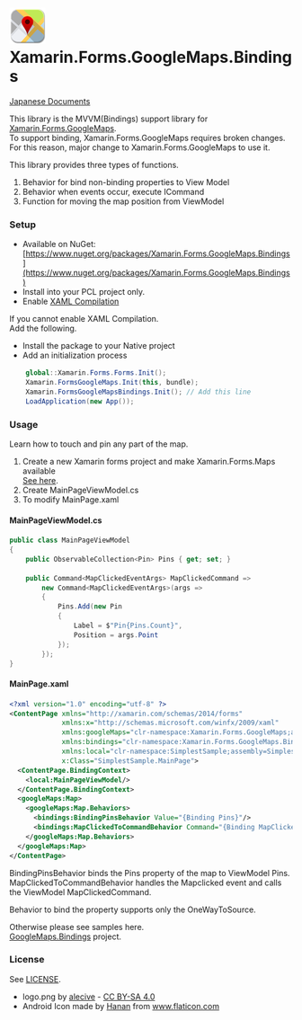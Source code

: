 # ![](logo.png) Xamarin.Forms.GoogleMaps.Bindings

[Japanese Documents](https://github.com/nuitsjp/Xamarin.Forms.GoogleMaps.Bindings/blob/master/README-ja.md)

This library is the MVVM(Bindings) support library for [Xamarin.Forms.GoogleMaps](https://github.com/amay077/Xamarin.Forms.GoogleMaps).  
To support binding, Xamarin.Forms.GoogleMaps requires broken changes.  
For this reason, major change to Xamarin.Forms.GoogleMaps to use it.  

This library provides three types of functions.  

1. Behavior for bind non-binding properties to View Model  
1. Behavior when events occur, execute ICommand  
1. Function for moving the map position from ViewModel  

### Setup  

* Available on NuGet: [https://www.nuget.org/packages/Xamarin.Forms.GoogleMaps.Bindings](https://www.nuget.org/packages/Xamarin.Forms.GoogleMaps.Bindings)
* Install into your PCL project only.  
* Enable [XAML Compilation](https://developer.xamarin.com/guides/xamarin-forms/xaml/xamlc/)  

If you cannot enable XAML Compilation.  
Add the following.    

* Install the package to your Native project  
* Add an initialization process  

```cs
    global::Xamarin.Forms.Forms.Init();
    Xamarin.FormsGoogleMaps.Init(this, bundle);
    Xamarin.FormsGoogleMapsBindings.Init(); // Add this line
    LoadApplication(new App());
```

### Usage  

Learn how to touch and pin any part of the map.    

1. Create a new Xamarin forms project and make Xamarin.Forms.Maps available  
[See here](https://github.com/amay077/Xamarin.Forms.GoogleMaps).
1. Create MainPageViewModel.cs  
2. To modify MainPage.xaml  

#### MainPageViewModel.cs  

```cs
public class MainPageViewModel
{
    public ObservableCollection<Pin> Pins { get; set; }

    public Command<MapClickedEventArgs> MapClickedCommand => 
        new Command<MapClickedEventArgs>(args =>
        {
            Pins.Add(new Pin
            {
                Label = $"Pin{Pins.Count}",
                Position = args.Point
            });
        });
}
```

#### MainPage.xaml

```xml
<?xml version="1.0" encoding="utf-8" ?>
<ContentPage xmlns="http://xamarin.com/schemas/2014/forms"
             xmlns:x="http://schemas.microsoft.com/winfx/2009/xaml"
             xmlns:googleMaps="clr-namespace:Xamarin.Forms.GoogleMaps;assembly=Xamarin.Forms.GoogleMaps"
             xmlns:bindings="clr-namespace:Xamarin.Forms.GoogleMaps.Bindings;assembly=Xamarin.Forms.GoogleMaps.Bindings"
             xmlns:local="clr-namespace:SimplestSample;assembly=SimplestSample"
             x:Class="SimplestSample.MainPage">
  <ContentPage.BindingContext>
    <local:MainPageViewModel/>
  </ContentPage.BindingContext>
  <googleMaps:Map>
    <googleMaps:Map.Behaviors>
      <bindings:BindingPinsBehavior Value="{Binding Pins}"/>
      <bindings:MapClickedToCommandBehavior Command="{Binding MapClickedCommand}"/>
    </googleMaps:Map.Behaviors>
  </googleMaps:Map>
</ContentPage>
```

BindingPinsBehavior binds the Pins property of the map to ViewModel Pins.  
MapClickedToCommandBehavior handles the Mapclicked event and calls the ViewModel MapClickedCommand.  

Behavior to bind the property supports only the OneWayToSource.  

Otherwise please see samples here.  
[GoogleMaps.Bindings](https://github.com/nuitsjp/Xamarin.Forms.GoogleMaps.Bindings/tree/master/Sample/GoogleMaps.Bindings/GoogleMaps.Bindings) project.  


### License

See [LICENSE](LICENSE).

* logo.png by [alecive](http://www.iconarchive.com/show/flatwoken-icons-by-alecive.html) - [CC BY-SA 4.0](https://creativecommons.org/licenses/by-sa/4.0/deed)
* Android Icon made by [Hanan](http://www.flaticon.com/free-icon/android_109464) from www.flaticon.com
